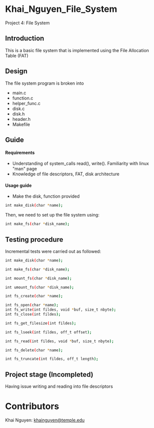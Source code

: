 # Khai_Nguyen_File_System
Project 4: File System

## Introduction
This is a basic file system that is implemented using the File Allocation Table (FAT)

## Design
The file system program is broken into
- main.c
- function.c
- helper_func.c
- disk.c
- disk.h
- header.h
- Makefile

## Guide
#### Requirements
- Understanding of system_calls read(), write(). Familiarity with linux "man" page
- Knowledge of file descriptors, FAT, disk architecture

#### Usage guide 
- Make the disk, function provided

```bash
int make_disk(char *name);
```

Then, we need to set up the file system using: 
```bash
int make_fs(char *disk_name);
```

## Testing procedure
Incremental tests were carried out as followed:

```bash
int make_disk(char *name);
```

```bash
int make_fs(char *disk_name);
```

```bash
int mount_fs(char *disk_name);
```

```bash
int umount_fs(char *disk_name);
```

```bash
int fs_create(char *name);
```

```bash
int fs_open(char *name);
int fs_write(int fildes, void *buf, size_t nbyte);
int fs_close(int fildes);

int fs_get_filesize(int fildes);
```

```bash
int fs_lseek(int fildes, off_t offset);
```

```bash
int fs_read(int fildes, void *buf, size_t nbyte);
```

```bash
int fs_delete(char *name);
```

```bash
int fs_truncate(int fildes, off_t length);
```
## Project stage (Incompleted)
Having issue writing and reading into file descriptors

# Contributors
Khai Nguyen: khainguyen@temple.edu

